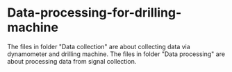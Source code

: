 # Data-processing-for-drilling-machine
The files in folder "Data collection" are about collecting data via dynamometer and drilling machine.
The files in folder "Data processing" are about processing data from signal collection.
